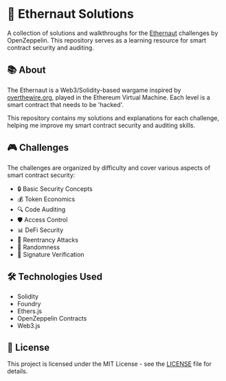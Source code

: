 # 🎯 Ethernaut Solutions

A collection of solutions and walkthroughs for the [Ethernaut](https://ethernaut.openzeppelin.com/) challenges by OpenZeppelin. This repository serves as a learning resource for smart contract security and auditing.

## 📚 About

The Ethernaut is a Web3/Solidity-based wargame inspired by [overthewire.org](https://overthewire.org/), played in the Ethereum Virtual Machine. Each level is a smart contract that needs to be 'hacked'.

This repository contains my solutions and explanations for each challenge, helping me improve my smart contract security and auditing skills.

## 🎮 Challenges

The challenges are organized by difficulty and cover various aspects of smart contract security:

- 🔒 Basic Security Concepts
- 💰 Token Economics
- 🔍 Code Auditing
- 🛡️ Access Control
- 📊 DeFi Security
- 🔄 Reentrancy Attacks
- 🎲 Randomness
- 📝 Signature Verification

## 🛠️ Technologies Used

- Solidity
- Foundry
- Ethers.js
- OpenZeppelin Contracts
- Web3.js

## 📄 License

This project is licensed under the MIT License - see the [LICENSE](LICENSE) file for details.
